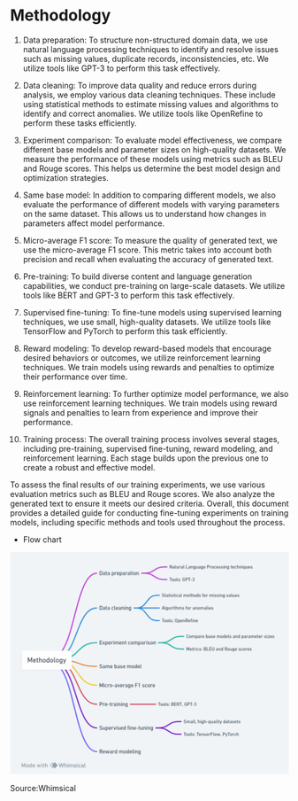 # Methodology
1. Data preparation: To structure non-structured domain data, we use natural language processing techniques to identify and resolve issues such as missing values, duplicate records, inconsistencies, etc. We utilize tools like GPT-3 to perform this task effectively.

2. Data cleaning: To improve data quality and reduce errors during analysis, we employ various data cleaning techniques. These include using statistical methods to estimate missing values and algorithms to identify and correct anomalies. We utilize tools like OpenRefine to perform these tasks efficiently.

3. Experiment comparison: To evaluate model effectiveness, we compare different base models and parameter sizes on high-quality datasets. We measure the performance of these models using metrics such as BLEU and Rouge scores. This helps us determine the best model design and optimization strategies.

4. Same base model: In addition to comparing different models, we also evaluate the performance of different models with varying parameters on the same dataset. This allows us to understand how changes in parameters affect model performance.

5. Micro-average F1 score: To measure the quality of generated text, we use the micro-average F1 score. This metric takes into account both precision and recall when evaluating the accuracy of generated text.

6. Pre-training: To build diverse content and language generation capabilities, we conduct pre-training on large-scale datasets. We utilize tools like BERT and GPT-3 to perform this task effectively.

7. Supervised fine-tuning: To fine-tune models using supervised learning techniques, we use small, high-quality datasets. We utilize tools like TensorFlow and PyTorch to perform this task efficiently.

8. Reward modeling: To develop reward-based models that encourage desired behaviors or outcomes, we utilize reinforcement learning techniques. We train models using rewards and penalties to optimize their performance over time.

9. Reinforcement learning: To further optimize model performance, we also use reinforcement learning techniques. We train models using reward signals and penalties to learn from experience and improve their performance.

10. Training process: The overall training process involves several stages, including pre-training, supervised fine-tuning, reward modeling, and reinforcement learning. Each stage builds upon the previous one to create a robust and effective model.

To assess the final results of our training experiments, we use various evaluation metrics such as BLEU and Rouge scores. We also analyze the generated text to ensure it meets our desired criteria. Overall, this document provides a detailed guide for conducting fine-tuning experiments on training models, including specific methods and tools used throughout the process.

- Flow chart

<img src="Methodology.png" alt="Flow chart">

Source:Whimsical
